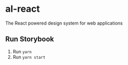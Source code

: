 # al-react

The React powered design system for web applications

## Run Storybook

1. Run `yarn`
2. Run `yarn start`


